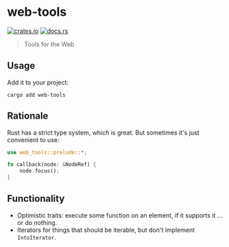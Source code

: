 # web-tools

[![crates.io](https://img.shields.io/crates/v/web-tools.svg)](https://crates.io/crates/web-tools)
[![docs.rs](https://docs.rs/web-tools/badge.svg)](https://docs.rs/web-tools)

> Tools for the Web

## Usage

Add it to your project:

```shell
cargo add web-tools
```

## Rationale

Rust has a strict type system, which is great. But sometimes it's just convenient to use:

```rust
use web_tools::prelude::*;

fn callback(node: &NodeRef) {
    node.focus();
}
```

## Functionality

* Optimistic traits: execute some function on an element, if it supports it … or do nothing.
* Iterators for things that should be iterable, but don't implement `IntoIterator`.
